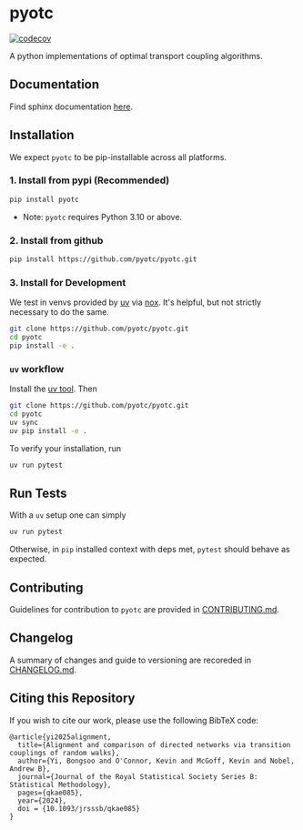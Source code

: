 # pyotc
[![codecov](https://codecov.io/github/pyotc/pyotc/graph/badge.svg?token=52QPNW0AP7)](https://codecov.io/github/pyotc/pyotc)

A python implementations of optimal transport coupling algorithms.

## Documentation
Find sphinx documentation [here](https://pyotc.github.io/pyotc/).

## Installation

We expect `pyotc` to be pip-installable across all platforms. 


### 1. Install from pypi (Recommended)

```bash
pip install pyotc
```
- Note: `pyotc` requires Python 3.10 or above.

### 2. Install from github

```bash
pip install https://github.com/pyotc/pyotc.git
```

### 3. Install for Development
We test in venvs provided by [uv](https://docs.astral.sh/uv/) via [nox](https://nox.thea.codes/en/stable/usage.html#changing-the-sessions-default-backend). It's helpful, but not strictly necessary to do the same.

```bash
git clone https://github.com/pyotc/pyotc.git
cd pyotc
pip install -e .
```

### `uv` workflow
Install the [uv tool](https://docs.astral.sh/uv/getting-started/installation/). Then

```bash
git clone https://github.com/pyotc/pyotc.git
cd pyotc
uv sync
uv pip install -e .
```

To verify your installation, run
```bash
uv run pytest
```

## Run Tests
With a `uv` setup one can simply
```bash
uv run pytest
```
Otherwise, in `pip` installed context with deps met, `pytest` should behave as expected.

## Contributing
Guidelines for contribution to `pyotc` are provided in [CONTRIBUTING.md](./CONTRIBUTING.md).

## Changelog
A summary of changes and guide to versioning are recoreded in [CHANGELOG.md](./CHANGELOG.md).

## Citing this Repository
If you wish to cite our work, please use the following BibTeX code:
```
@article{yi2025alignment,
  title={Alignment and comparison of directed networks via transition couplings of random walks},
  author={Yi, Bongsoo and O'Connor, Kevin and McGoff, Kevin and Nobel, Andrew B},
  journal={Journal of the Royal Statistical Society Series B: Statistical Methodology},
  pages={qkae085},
  year={2024},
  doi = {10.1093/jrsssb/qkae085}
}
```